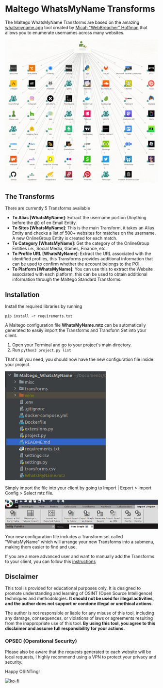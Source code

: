 # Maltego WhatsMyName Transforms

The Maltego WhatsMyName Transforms are based on the amazing [whatsmyname.app](https://whatsmyname.app/) tool 
created by [Micah "WebBreacher" Hoffman](https://webbreacher.com/) that allows you to enumerate usernames across many websites.

![new_identity.png](misc/new_int.png)

## The Transforms

There are currently 5 Transforms available

- **To Alias [WhatsMyName]**: Extract the username portion (Anything before the @) of en Email Entity.
- **To Sites [WhatsMyName]**: This is the main Transform, it takes an Alias Entity and checks a list of 500+ websites 
for matches on the username. A new OnlineGroup Entity is created for each match.
- **To Category [WhatsMyName]**: Get the category of the OnlineGroup Entities i.e., Social Media, Games, Finance, etc.
- **To Profile URL [WhatsMyName]**: Extract the URL associated with the identified profiles, this Transforms provides 
additional information that can be used to confirm whether the account belongs to the POI.
- **To Platform [WhatsMyName]**: You can use this to extract the Website associated with each platform, this can be used 
to obtain additional information through the Maltego Standard Transforms.

## Installation

Install the required libraries by running

`pip install -r requirements.txt`

A Maltego configuration file **WhatsMyName.mtz** can be automatically generated to easily import the Transforms and 
Transform Set into your client.

1. Open your Terminal and go to your project's main directory.
2. Run `python3 project.py list`

That's all you need, you should now have the new configuration file inside your project.

![conf_file.png](misc/conf_file.png)

Simply import the file into your client by going to Import | Export > Import Config > Select mtz file.

![import.png](misc/import.png)

Your new configuration file includes a Transform set called "WhatsMyName" which will arrange your new Transforms into a 
submenu, making them easier to find and use.

If you are a more advanced user and want to manually add the Transforms to your client, you can follow this 
[instructions](https://docs.maltego.com/support/solutions/articles/15000017605-local-transforms-example-#adding-the-transform-to-maltego-0-6)

## Disclaimer

This tool is provided for educational purposes only. It is designed to promote understanding and learning of OSINT 
(Open Source Intelligence) techniques and methodologies. **It should not be used for illegal activities, and the author 
does not support or condone illegal or unethical actions.**

The author is not responsible or liable for any misuse of this tool, including any damage, consequences, or violations 
of laws or agreements resulting from the inappropriate use of this tool. **By using this tool, you agree to this 
disclaimer and assume full responsibility for your actions.**

### OPSEC (Operational Security)

Please also be aware that the requests generated to each website will be local requests, I highly recommend using a VPN 
to protect your privacy and security.

Happy OSINTing!

[![ko-fi](https://ko-fi.com/img/githubbutton_sm.svg)](https://ko-fi.com/K3K4KOFV4)